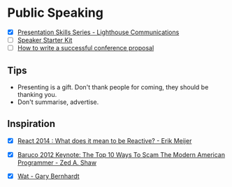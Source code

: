 # Public Speaking

  - [x] [Presentation Skills Series - Lighthouse Communications](https://www.youtube.com/playlist?list=PLcbv9zftX5dac0z5W-rwDfcSKXTCpOCbB)
  - [ ] [Speaker Starter Kit](https://github.com/coryhouse/speaker-starter-kit)
  - [ ] [How to write a successful conference proposal](https://dave.cheney.net/2017/02/12/how-to-write-a-successful-conference-proposal)
  
## Tips

  * Presenting is a gift. Don't thank people for coming, they should be thanking you.
  * Don't summarise, advertise.

## Inspiration

  - [x] [React 2014 : What does it mean to be Reactive? - Erik Meijer](https://www.youtube.com/watch?v=sTSQlYX5DU0)
  - [x] [Baruco 2012 Keynote: The Top 10 Ways To Scam The Modern American Programmer - Zed A. Shaw](https://www.youtube.com/watch?v=neI_Pj558CY)
  - [x] [Wat - Gary Bernhardt](https://www.destroyallsoftware.com/talks/wat)
  
